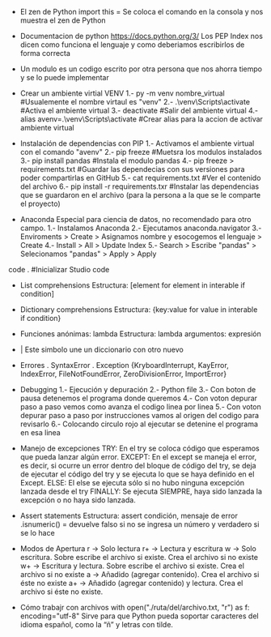 - El zen de Python
    import this = Se coloca el comando en la consola y nos muestra el zen de Python

- Documentacion de python 
    https://docs.python.org/3/
    Los PEP Index nos dicen como funciona el lenguaje y como deberiamos escribirlos de forma correcta

- Un modulo es un codigo escrito por otra persona que nos ahorra tiempo y se lo puede implementar

- Crear un ambiente virtial VENV
    1.- py -m venv nombre_virtual #Usualemente el nombre virtaul es "venv"
    2.- .\venv\Scripts\activate #Activa el ambiente virtual 
    3.- deactivate #Salir del ambiente virtual
    4.- alias avenv=.\venv\Scripts\activate #Crear alias para la accion de activar ambiente virtual

- Instalación de dependencias con PIP
    1.- Activamos el ambiente virtual con el comando "avenv"
    2.- pip freeze #Muetsra los modulos instalados 
    3.- pip install pandas #Instala el modulo pandas
    4.- pip freeze > requirements.txt #Guardar las dependecias con sus versiones para poder compartirlas en GitHub
    5.- cat requirements.txt #Ver el contenido del archivo 
    6.- pip install -r requirements.txr #Instalar las dependencias que se guardaron en el archivo (para la persona a la que se le comparte el proyecto)

- Anaconda
    Especial para ciencia de datos, no recomendado para otro campo.
    1.- Instalamos Anaconda
    2.- Ejecutamos anaconda.navigator
    3.- Enviroments > Create > Asignamos nombre y esocogemos el lenguaje > Create
    4.- Install > All > Update Index
    5.- Search > Escribe "pandas" > Selecionamos "pandas" > Apply > Apply

code . #Inicializar Studio code

- List comprehensions
    Estructura: [element for element in interable if condition]
    
- Dictionary comprehensions
    Estructura: {key:value for value in interable if condition}

- Funciones anónimas: lambda
    Estructura: lambda argumentos: expresión

- | Este simbolo une un diccionario con otro nuevo

- Errores
    . SyntaxError
    . Exception {KryboardInterrupt, KayError, IndexError, FileNotFoundError, ZeroDivisionError, ImportError}

- Debugging
    1.- Ejecución y depuración
    2.- Python file
    3.- Con boton de pausa detenemos el programa donde queremos
    4.- Con voton depurar paso a paso vemos como avanza el codigo linea por linea
    5.- Con voton depurar paso a paso por instrucciones vamos al origen del codigo para revisarlo
    6.- Colocando circulo rojo al ejecutar se detenine el programa en esa linea

- Manejo de excepciones
    TRY: En el try se coloca código que esperamos que pueda lanzar algún error.
    EXCEPT: En el except se maneja el error, es decir, si ocurre un error dentro del bloque de código del try, se deja de ejecutar el código del try y se ejecuta lo que se haya definido en el Except.
    ELSE: El else se ejecuta sólo si no hubo ninguna excepción lanzada desde el try
    FINALLY: Se ejecuta SIEMPRE, haya sido lanzada la excepción o no haya sido lanzada.

- Assert statements
    Estructura: assert condición, mensaje de error
    .isnumeric() = devuelve falso si no se ingresa un número y verdadero si se lo hace

- Modos de Apertura
    r -> Solo lectura
    r+ -> Lectura y escritura
    w -> Solo escritura. Sobre escribe el archivo si existe. Crea el archivo si no existe
    w+ -> Escritura y lectura. Sobre escribe el archivo si existe. Crea el archivo si no existe
    a -> Añadido (agregar contenido). Crea el archivo si éste no existe
    a+ -> Añadido (agregar contenido) y lectura. Crea el archivo si éste no existe.

- Cómo trabajr con archivos
    with open("./ruta/del/archivo.txt, "r") as f:
    encoding="utf-8" Sirve para que Python pueda soportar caracteres del idioma español, como la “ñ” y letras con tilde.
